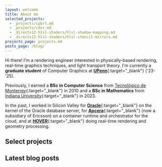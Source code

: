 ```yaml
---
layout: welcome
title: About me
selected_projects:
  - _projects/cpbrt.md
  - _projects/cdxr.md
  - _directx12-hlsl-shaders/hlsl-shadow-mapping.md
  - _directx12-hlsl-shaders/hlsl-stencil-mirrors.md
projects_page: projects.md
posts_page: /blog/
---
```


Hi there! I'm a rendering engineer interested in physically-based rendering, real-time graphics techniques, and light transport theory. I'm currently a **graduate student** of Computer Graphics at [**UPenn**](https://www.upenn.edu/){:target="_blank"} ('23-'25). 

Previously, I earned a **BSc in Computer Science** from [Tecnológico de Monterrey](https://tec.mx/en){:target="_blank"} in 2010 and a **BSc in Mathematics** from [Indiana University](https://www.iu.edu/index.html){:target="_blank"} in 2023.

In the past, I worked in Silicon Valley for [**Oracle**](https://www.oracle.com/index.html){:target="_blank"} on the kernel of the Oracle database server, for [**Apcera**](https://en.wikipedia.org/wiki/Apcera){:target="_blank"} (now a subsidiary of Ericsson) on a container runtime and orchestrator for the cloud, and at [**HOVER**](https://hover.to){:target="_blank"} doing real-time rendering and geometry processing. 

## Select projects

<!--projects-->

## Latest blog posts

<!--posts_list-->